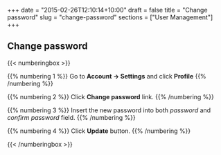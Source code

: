 +++
date = "2015-02-26T12:10:14+10:00"
draft = false
title = "Change password"
slug = "change-password"
sections = ["User Management"]
+++

## Change password

{{< numberingbox >}}

{{% numbering 1 %}} 
 Go to **Account -> Settings** and click **Profile**
{{% /numbering %}}

{{% numbering 2 %}} 
Click **Change password** link.
{{% /numbering %}}

{{% numbering 3 %}} 
Insert the new password into both *password* and *confirm password* field.
{{% /numbering %}}

{{% numbering 4 %}} 
Click **Update** button.
{{% /numbering %}}

{{< /numberingbox >}}